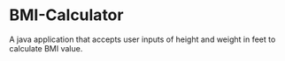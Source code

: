 # BMI-Calculator

A java application that accepts user inputs of height and weight in feet to calculate BMI value.